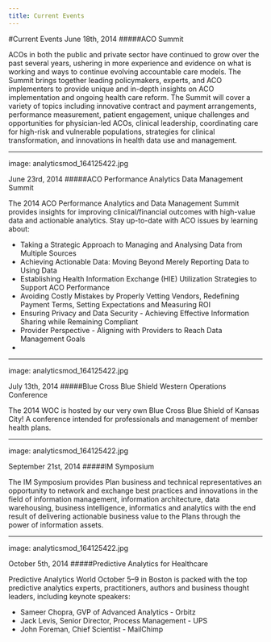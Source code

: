 ```yaml
---
title: Current Events
---
```


#Current Events
June 18th, 2014
#####ACO Summit

ACOs in both the public and private sector have continued to grow over the past several years, ushering in more experience and evidence on what is working and ways to continue evolving accountable care models.
The Summit brings together leading policymakers, experts, and ACO implementers to provide unique and in-depth insights on ACO implementation and ongoing health care reform. The Summit will cover a variety of topics including innovative contract and payment arrangements, performance measurement, patient engagement, unique challenges and opportunities for physician-led ACOs, clinical leadership, coordinating care for high-risk and vulnerable populations, strategies for clinical transformation, and innovations in health data use and management.

---
image: analyticsmod_164125422.jpg

June 23rd, 2014
#####ACO Performance Analytics Data Management Summit

The 2014 ACO Performance Analytics and Data Management Summit provides insights for improving clinical/financial outcomes with high-value data and actionable analytics. Stay up-to-date with ACO issues by learning about:

* Taking a Strategic Approach to Managing and Analysing Data from Multiple Sources 
* Achieving Actionable Data: Moving Beyond Merely Reporting Data to Using Data 
* Establishing Health Information Exchange (HIE) Utilization Strategies to Support ACO Performance
* Avoiding Costly Mistakes by Properly Vetting Vendors, Redefining Payment Terms, Setting Expectations and Measuring ROI
* Ensuring Privacy and Data Security - Achieving Effective Information Sharing while Remaining Compliant 
* Provider Perspective - Aligning with Providers to Reach Data Management Goals 
* 

---
image: analyticsmod_164125422.jpg

July 13th, 2014
#####Blue Cross Blue Shield Western Operations Conference

The 2014 WOC is hosted by our very own Blue Cross Blue Shield of Kansas City! A conference intended for professionals and management of member health plans.

---
image: analyticsmod_164125422.jpg

September 21st, 2014
#####IM Symposium

The IM Symposium provides Plan business and technical representatives an opportunity to network and exchange best practices and innovations in the field of information management, information architecture, data warehousing, business intelligence, informatics and analytics with the end result of delivering actionable business value to the Plans through the power of information assets.

---
image: analyticsmod_164125422.jpg

October 5th, 2014
#####Predictive Analytics for Healthcare

Predictive Analytics World October 5–9 in Boston is packed with the top predictive analytics experts, practitioners, authors and business thought leaders, including keynote speakers:

* Sameer Chopra, GVP of Advanced Analytics - Orbitz
* Jack Levis, Senior Director, Process Management - UPS
* John Foreman, Chief Scientist - MailChimp